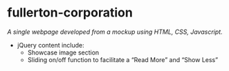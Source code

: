 # fullerton-corporation
*A single webpage developed from a mockup using HTML, CSS, Javascript.*
- jQuery content include:
  - Showcase image section
  - Sliding on/off function to facilitate a “Read More” and “Show Less”

